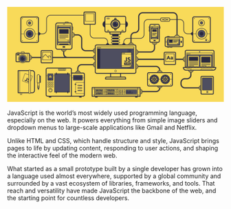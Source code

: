 ![JavaScript](https://raw.githubusercontent.com/jshub/.github/main/assets/javascript.gif)

JavaScript is the world’s most widely used programming language, especially on the web. It powers everything from simple image sliders and dropdown menus to large-scale applications like Gmail and Netflix.

Unlike HTML and CSS, which handle structure and style, JavaScript brings pages to life by updating content, responding to user actions, and shaping the interactive feel of the modern web.

What started as a small prototype built by a single developer has grown into a language used almost everywhere, supported by a global community and surrounded by a vast ecosystem of libraries, frameworks, and tools. That reach and versatility have made JavaScript the backbone of the web, and the starting point for countless developers.
